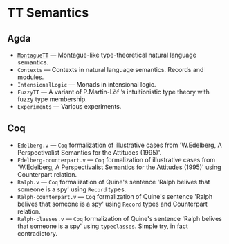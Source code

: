 # TT Semantics

## Agda

* [`MontagueTT`](Agda/MontagueTT/Readme.md) — Montague-like
  type-theoretical natural language semantics.
* `Contexts` — Contexts in natural language semantics. Records and modules.
* `IntensionalLogic` — Monads in intensional logic.
* `FuzzyTT` — A variant of P.Martin-Löf ’s intuitionistic type theory with
  fuzzy type membership.
* `Experiments` — Various experiments.

## Coq

* `Edelberg.v` — `Coq` formalization of illustrative cases from
  'W.Edelberg, A Perspectivalist Semantics for the Attitudes (1995)'.
* `Edelberg-counterpart.v` — `Coq` formalization of illustrative cases from
  'W.Edelberg, A Perspectivalist Semantics for the Attitudes (1995)'
  using Counterpart relation.
* `Ralph.v` — `Coq` formalization of Quine's sentence 'Ralph belives
  that someone is a spy' using `Record` types.
* `Ralph-counterpart.v` — `Coq` formalization of Quine's sentence
  'Ralph belives that someone is a spy' using `Record` types and
  Counterpart relation.
* `Ralph-classes.v` — `Coq` formalization of Quine's sentence 'Ralph
  belives that someone is a spy' using `typeclasses`.  Simple try, in
  fact contradictory.
